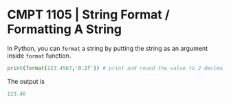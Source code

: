 # CMPT 1105 | String Format / Formatting A String

In Python, you can `format` a string by putting the string as an argument inside `format` function.

```python
print(format(123.4567,'0.2f')) # print and round the value to 2 decimal places.
```

The output is

```python
123.46
```
